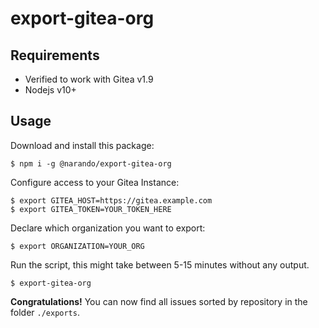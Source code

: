 # export-gitea-org

## Requirements

- Verified to work with Gitea v1.9
- Nodejs v10+

## Usage

Download and install this package:

```shell
$ npm i -g @narando/export-gitea-org
```

Configure access to your Gitea Instance:

```shell
$ export GITEA_HOST=https://gitea.example.com
$ export GITEA_TOKEN=YOUR_TOKEN_HERE
```

Declare which organization you want to export:

```shell
$ export ORGANIZATION=YOUR_ORG
```

Run the script, this might take between 5-15 minutes without any output.

```shell
$ export-gitea-org
```

**Congratulations!** You can now find all issues sorted by repository in the folder `./exports`.